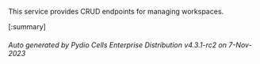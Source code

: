 






This service provides CRUD endpoints for managing workspaces.

[:summary]

###### Auto generated by Pydio Cells Enterprise Distribution v4.3.1-rc2 on 7-Nov-2023
